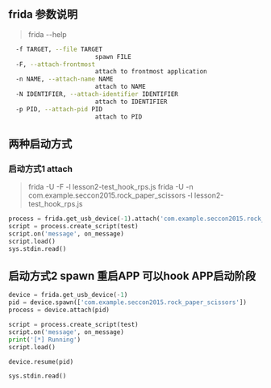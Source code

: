 ## frida 参数说明
> frida --help
```bash
  -f TARGET, --file TARGET
                        spawn FILE
  -F, --attach-frontmost
                        attach to frontmost application
  -n NAME, --attach-name NAME
                        attach to NAME
  -N IDENTIFIER, --attach-identifier IDENTIFIER
                        attach to IDENTIFIER
  -p PID, --attach-pid PID
                        attach to PID
```

## 两种启动方式

### 启动方式1 attach

> frida -U -F -l lesson2-test_hook_rps.js
> frida -U -n com.example.seccon2015.rock_paper_scissors -l lesson2-test_hook_rps.js

```python
process = frida.get_usb_device(-1).attach('com.example.seccon2015.rock_paper_scissors')
script = process.create_script(test)
script.on('message', on_message)
script.load()
sys.stdin.read()

```


## 启动方式2 spawn 重启APP 可以hook APP启动阶段

```python
device = frida.get_usb_device(-1)
pid = device.spawn(['com.example.seccon2015.rock_paper_scissors'])
process = device.attach(pid)

script = process.create_script(test)
script.on('message', on_message)
print('[*] Running')
script.load()

device.resume(pid)

sys.stdin.read()
```
